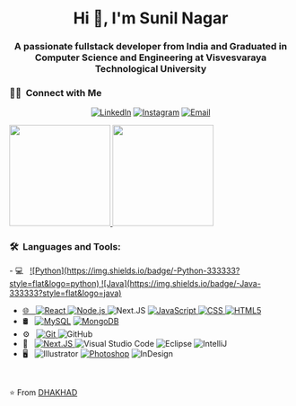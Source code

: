 <h1 align="center">Hi 👋, I'm Sunil Nagar</h1>
<h3 align="center">A passionate fullstack developer from India and Graduated in Computer Science and Engineering at Visvesvaraya Technological University</h3>

<h3> 🤝🏻 &nbsp;Connect with Me </h3>

<p align="center">
<a href="https://www.linkedin.com/in/sunil-nagar-7775s/"><img alt="LinkedIn" src="https://img.shields.io/badge/LinkedIn-Sunil%20Nagar-blue?style=flat-square&logo=linkedin"></a>
<a href="https://www.instagram.com/sunilnagar777/"><img alt="Instagram" src="https://img.shields.io/badge/Instagram-sunilnagar777-blue?style=flat-square&logo=instagram"></a>
<a href="mailto:sunilnagar9785@gmail.com"><img alt="Email" src="https://img.shields.io/badge/Email-sunilnagar9784@gmail.com-blue?style=flat-square&logo=gmail"></a>
</p>
<a href="https://github.com/DHAKHAD">
  <img height="180em" src="https://github-readme-stats.vercel.app/api?username=DHAKHAD&theme=buefy&show_icons=true" />
  <img height="180em" src="https://github-readme-stats.vercel.app/api/top-langs/?username=DHAKHAD&theme=buefy&layout=compact" />
</a>

<br/>

<h3>🛠 &nbsp;Languages and Tools:</h3>
- 💻 &nbsp;
  <a href="https://www.python.org" target="_blank" rel="noreferrer"> ![Python](https://img.shields.io/badge/-Python-333333?style=flat&logo=python) </a>
  <a href="https://www.java.com" target="_blank" rel="noreferrer">  ![Java](https://img.shields.io/badge/-Java-333333?style=flat&logo=java)
  
- 🌐 &nbsp;
  <a href="https://reactjs.org/" target="_blank" rel="noreferrer">  ![React](https://img.shields.io/badge/-React-333333?style=flat&logo=react) </a>
  <a href="https://nodejs.org" target="_blank" rel="noreferrer">![Node.js](https://img.shields.io/badge/-Node.js-333333?style=flat&logo=node.js) </a>
  ![Next.JS]( https://img.shields.io/badge/N-NEXT.JS-black)
  <a href="https://developer.mozilla.org/en-US/docs/Web/JavaScript" target="_blank" rel="noreferrer">   ![JavaScript](https://img.shields.io/badge/-JavaScript-333333?style=flat&logo=javascript) </a>
  <a href="https://www.w3schools.com/css/" target="_blank" rel="noreferrer">![CSS](https://img.shields.io/badge/-CSS-333333?style=flat&logo=CSS3&logoColor=1572B6) </a>
  <a href="https://www.w3.org/html/" target="_blank" rel="noreferrer"> ![HTML5](https://img.shields.io/badge/-HTML5-333333?style=flat&logo=HTML5) </a>
- 🛢 &nbsp;
   <a href="https://www.mysql.com/" target="_blank" rel="noreferrer"> ![MySQL](https://img.shields.io/badge/-MySQL-333333?style=flat&logo=mysql)</a>
   <a href="https://www.mongodb.com/" target="_blank" rel="noreferrer">![MongoDB](https://img.shields.io/badge/-MongoDB-333333?style=flat&logo=mongodb) </a>
- ⚙️ &nbsp;
    <a href="https://git-scm.com/" target="_blank" rel="noreferrer">![Git](https://img.shields.io/badge/-Git-333333?style=flat&logo=git) </a>
    ![GitHub](https://img.shields.io/badge/-GitHub-333333?style=flat&logo=github)
- 🔧 &nbsp;
  <a href="https://www.linux.org/" target="_blank" rel="noreferrer"> ![Next.JS]( https://img.shields.io/badge/N-LINUX-black) </a>
  ![Visual Studio Code](https://img.shields.io/badge/-Visual%20Studio%20Code-333333?style=flat&logo=visual-studio-code&logoColor=007ACC)
  ![Eclipse](https://img.shields.io/badge/-Eclipse-333333?style=flat&logo=eclipse-ide&logoColor=2C2255)
  ![IntelliJ](https://img.shields.io/badge/-IntelliJ-333333?style=flat&logo=intellij)
- 🖥 &nbsp;
  ![Illustrator](https://img.shields.io/badge/-Illustrator-333333?style=flat&logo=adobe-illustrator)
  <a href="https://www.photoshop.com/en" target="_blank" rel="noreferrer">![Photoshop](https://img.shields.io/badge/-Photoshop-333333?style=flat&logo=adobe-photoshop)</a>
  ![InDesign](https://img.shields.io/badge/-InDesign-333333?style=flat&logo=adobe-indesign)
<br/>

⭐️ From [DHAKHAD](https://github.com/DHAKHAD)
